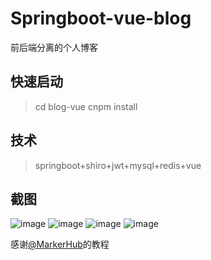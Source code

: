 # Springboot-vue-blog
前后端分离的个人博客

## 快速启动

>cd blog-vue 
>cnpm install

## 技术

>springboot+shiro+jwt+mysql+redis+vue

## 截图
![image](https://user-images.githubusercontent.com/56399734/129911590-c8cee37a-0583-446a-8fdb-89bcf423eb90.png)
![image](https://user-images.githubusercontent.com/56399734/129911626-567afa05-55a1-4a9b-9744-ffd2d16bbb52.png)
![image](https://user-images.githubusercontent.com/56399734/129911637-8e2ca4d5-5c36-4494-b270-fd9589f65a69.png)
![image](https://user-images.githubusercontent.com/56399734/129911681-98bf1e25-4c08-42db-bbef-300d72199f0d.png)

感谢[@MarkerHub](https://github.com/MarkerHub/vueblog)的教程
